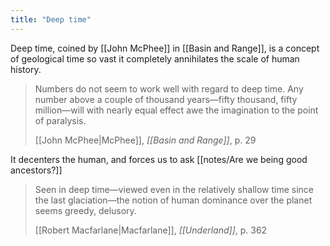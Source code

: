 ```yaml
---
title: "Deep time"
---
```


Deep time, coined by [[John McPhee]] in [[Basin and Range]], is a concept of geological time so vast it completely annihilates the scale of human history.

> Numbers do not seem to work well with regard to deep time. Any number above a couple of thousand years—fifty thousand, fifty million—will with nearly equal effect awe the imagination to the point of paralysis. 
> 
> [[John McPhee|McPhee]], *[[Basin and Range]]*, p. 29


It decenters the human, and forces us to ask [[notes/Are we being good ancestors?]]

> Seen in deep time—viewed even in the relatively shallow time since the last glaciation—the notion of human dominance over the planet seems greedy, delusory.
> 
> [[Robert Macfarlane|Macfarlane]], *[[Underland]]*, p. 362
